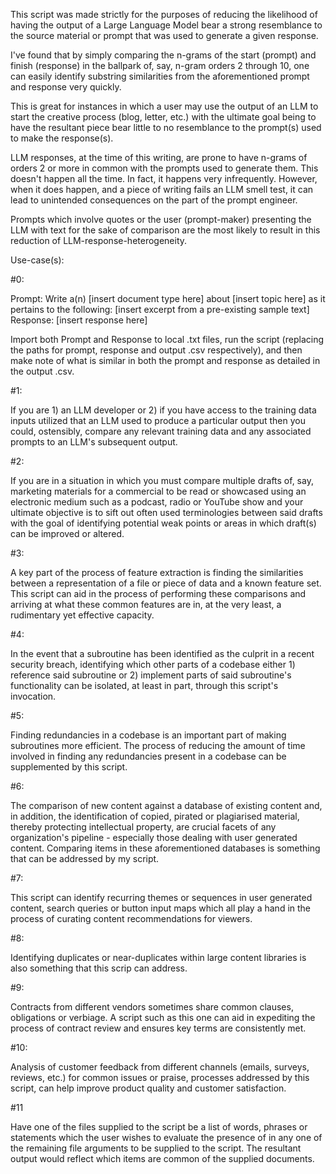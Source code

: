 This script was made strictly for the purposes of reducing the likelihood of having the output of a Large Language Model bear a strong resemblance to the source material or prompt that was used to generate a given response.

I've found that by simply comparing the n-grams of the start (prompt) and finish (response) in the ballpark of, say, n-gram orders 2 through 10, one can easily identify substring similarities from the aforementioned prompt and response very quickly.

This is great for instances in which a user may use the output of an LLM to start the creative process (blog, letter, etc.) with the ultimate goal being to have the resultant piece bear little to no resemblance to the prompt(s) used to make the response(s).

LLM responses, at the time of this writing, are prone to have n-grams of orders 2 or more in common with the prompts used to generate them. This doesn't happen all the time. In fact, it happens very infrequently. However, when it does happen, and a piece of writing fails an LLM smell test, it can lead to unintended consequences on the part of the prompt engineer.

Prompts which involve quotes or the user (prompt-maker) presenting the LLM with text for the sake of comparison are the most likely to result in this reduction of LLM-response-heterogeneity.

Use-case(s):

#0:

Prompt: Write a(n) [insert document type here] about [insert topic here] as it pertains to the following: [insert excerpt from a pre-existing sample text]
Response: [insert response here]

Import both Prompt and Response to local .txt files, run the script (replacing the paths for prompt, response and output .csv respectively), and then make note of what is similar in both the prompt and response as detailed in the output .csv.

#1:

If you are 1) an LLM developer or 2) if you have access to the training data inputs utilized that an LLM used to produce a particular output then you could, ostensibly, compare any relevant training data and any associated prompts to an LLM's subsequent output.

#2:

If you are in a situation in which you must compare multiple drafts of, say, marketing materials for a commercial to be read or showcased using an electronic medium such as a podcast, radio or YouTube show and your ultimate objective is to sift out often used terminologies between said drafts with the goal of identifying potential weak points or areas in which draft(s) can be improved or altered.

#3:

A key part of the process of feature extraction is finding the similarities between a representation of a file or piece of data and a known feature set. This script can aid in the process of performing these comparisons and arriving at what these common features are in, at the very least, a rudimentary yet effective capacity.

#4:

In the event that a subroutine has been identified as the culprit in a recent security breach, identifying which other parts of a codebase either 1) reference said subroutine or 2) implement parts of said subroutine's functionality can be isolated, at least in part, through this script's invocation. 

#5:

Finding redundancies in a codebase is an important part of making subroutines more efficient. The process of reducing the amount of time involved in finding any redundancies present in a codebase can be supplemented by this script.

#6:

The comparison of new content against a database of existing content and, in addition, the identification of copied, pirated or plagiarised material, thereby protecting intellectual property, are crucial facets of any organization's pipeline - especially those dealing with user generated content. Comparing items in these aforementioned databases is something that can be addressed by my script.

#7:

This script can identify recurring themes or sequences in user generated content, search queries or button input maps which all play a hand in the process of curating content recommendations for viewers.

#8:

Identifying duplicates or near-duplicates within large content libraries is also something that this scrip can address.

#9:

Contracts from different vendors sometimes share common clauses, obligations or verbiage. A script such as this one can aid in expediting the process of contract review and ensures key terms are consistently met.

#10:

Analysis of customer feedback from different channels (emails, surveys, reviews, etc.) for common issues or praise, processes addressed by this script, can help improve product quality and customer satisfaction.

#11

Have one of the files supplied to the script be a list of words, phrases or statements which the user wishes to evaluate the presence of in any one of the remaining file arguments to be supplied to the script. The resultant output would reflect which items are common of the supplied documents.
